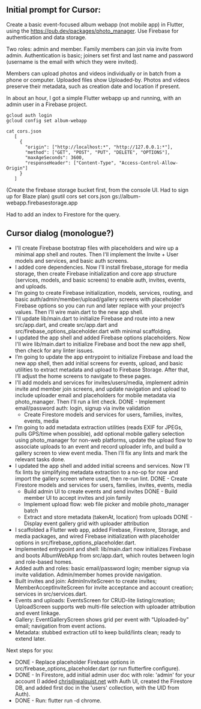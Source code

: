 ## Initial prompt for Cursor:

Create a basic event-focused album webapp (not mobile app) in Flutter, using the https://pub.dev/packages/photo_manager.  Use Firebase for authentication and data storage.

Two roles: admin and member.  Family members can join via invite from admin.  Authentication is basic; joiners set first and last name and password (username is the email with which they were invited).

Members can upload photos and videos individually or in batch from a phone or computer.  Uploaded files show Uploaded-by.  Photos and videos preserve their metadata, such as creation date and location if present.

In about an hour, I got a simple Flutter webapp up and running, with an admin user in a Firebase project.  

```
gcloud auth login
gcloud config set album-webapp

cat cors.json 
   [
     {
       "origin": ["http://localhost:*", "http://127.0.0.1:*"],
       "method": ["GET", "POST", "PUT", "DELETE", "OPTIONS"],
       "maxAgeSeconds": 3600,
       "responseHeader": ["Content-Type", "Access-Control-Allow-Origin"]
     }
   ]
```

(Create the firebase storage bucket first, from the console UI. Had to sign up for Blaze plan)
gsutil cors set cors.json gs://album-webapp.firebasestorage.app

Had to add an index to Firestore for the query.

## Cursor dialog (monologue?)
- I'll create Firebase bootstrap files with placeholders and wire up a minimal app shell and routes. Then I'll implement the Invite + User models and services, and basic auth screens.
- I added core dependencies. Now I'll install firebase_storage for media storage, then create Firebase initialization and core app structure (services, models, and basic screens) to enable auth, invites, events, and uploads.
- I’m going to create Firebase initialization, models, services, routing, and basic auth/admin/member/upload/gallery screens with placeholder Firebase options so you can run and later replace with your project’s values. Then I’ll wire main.dart to the new app shell.
- I'll update lib/main.dart to initialize Firebase and route into a new src/app.dart, and create src/app.dart and src/firebase_options_placeholder.dart with minimal scaffolding.
- I updated the app shell and added Firebase options placeholders. Now I'll wire lib/main.dart to initialize Firebase and boot the new app shell, then check for any linter issues.
- I’m going to update the app entrypoint to initialize Firebase and load the new app shell, then add initial screens for events, upload, and basic utilities to extract metadata and upload to Firebase Storage. After that, I’ll adjust the home screens to navigate to these pages.
- I'll add models and services for invites/users/media, implement admin invite and member join screens, and update navigation and upload to include uploader email and placeholders for mobile metadata via photo_manager. Then I'll run a lint check.
  DONE - Implement email/password auth: login, signup via invite validation
  - Create Firestore models and services for users, families, invites, events, media
- I’m going to add metadata extraction utilities (reads EXIF for JPEGs, pulls GPS/time when possible), add optional mobile gallery selection using photo_manager for non-web platforms, update the upload flow to associate uploads to an event and record uploader info, and build a gallery screen to view event media. Then I’ll fix any lints and mark the relevant tasks done.
- I updated the app shell and added initial screens and services. Now I'll fix lints by simplifying metadata extraction to a no-op for now and import the gallery screen where used, then re-run lint.
  DONE - Create Firestore models and services for users, families, invites, events, media
  - Build admin UI to create events and send invites
  DONE - Build member UI to accept invites and join family
  - Implement upload flow: web file picker and mobile photo_manager batch
  - Extract and store metadata (takenAt, location) from uploads
  DONE - Display event gallery grid with uploader attribution
- I scaffolded a Flutter web app, added Firebase, Firestore, Storage, and media packages, and wired Firebase initialization with placeholder options in src/firebase_options_placeholder.dart.
- Implemented entrypoint and shell: lib/main.dart now initializes Firebase and boots AlbumWebApp from src/app.dart, which routes between login and role-based homes.
- Added auth and roles: basic email/password login; member signup via invite validation. Admin/member homes provide navigation.
- Built invites and join: AdminInviteScreen to create invites; MemberAcceptInviteScreen for invite acceptance and account creation; services in src/services.dart.
- Events and uploads: EventsScreen for CRUD-lite listing/creation; UploadScreen supports web multi-file selection with uploader attribution and event linkage.
- Gallery: EventGalleryScreen shows grid per event with “Uploaded-by” email; navigation from event actions.
- Metadata: stubbed extraction util to keep build/lints clean; ready to extend later.

Next steps for you:
- DONE - Replace placeholder Firebase options in src/firebase_options_placeholder.dart (or run flutterfire configure).
- DONE - In Firestore, add initial admin user doc with role: 'admin' for your account (I added chris@walquist.net with Auth UI, created the Firestore DB, and added first doc in the 'users' collection, with the UID from Auth).
- DONE - Run: flutter run -d chrome.

